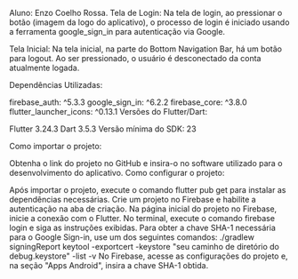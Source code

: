 Aluno: Enzo Coelho Rossa. Tela de Login: Na tela de login, ao pressionar o botão (imagem da logo do aplicativo), o processo de login é iniciado usando a ferramenta google_sign_in para autenticação via Google.

Tela Inicial: Na tela inicial, na parte do Bottom Navigation Bar, há um botão para logout. Ao ser pressionado, o usuário é desconectado da conta atualmente logada.

Dependências Utilizadas:

firebase_auth: ^5.3.3 google_sign_in: ^6.2.2 firebase_core: ^3.8.0 flutter_launcher_icons: ^0.13.1 Versões do Flutter/Dart:

Flutter 3.24.3 Dart 3.5.3 Versão mínima do SDK: 23

Como importar o projeto:

Obtenha o link do projeto no GitHub e insira-o no software utilizado para o desenvolvimento do aplicativo. Como configurar o projeto:

Após importar o projeto, execute o comando flutter pub get para instalar as dependências necessárias. Crie um projeto no Firebase e habilite a autenticação na aba de criação. Na página inicial do projeto no Firebase, inicie a conexão com o Flutter. No terminal, execute o comando firebase login e siga as instruções exibidas. Para obter a chave SHA-1 necessária para o Google Sign-in, use um dos seguintes comandos: ./gradlew signingReport keytool -exportcert -keystore "seu caminho de diretório do debug.keystore" -list -v No Firebase, acesse as configurações do projeto e, na seção "Apps Android", insira a chave SHA-1 obtida.
